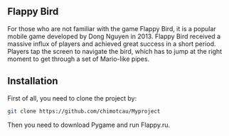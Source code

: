 ## Flappy Bird
For those who are not familiar with the game Flappy Bird, it is a popular mobile game developed by Dong Nguyen in 2013. Flappy Bird received a massive influx of players and achieved great success in a short period. Players tap the screen to navigate the bird, which has to jump at the right moment to get through a set of Mario-like pipes.
## Installation
First of all, you need to clone the project by:
```bash
git clone https://github.com/chimotcau/Myproject
```
Then you need to download Pygame and run Flappy.ru.





